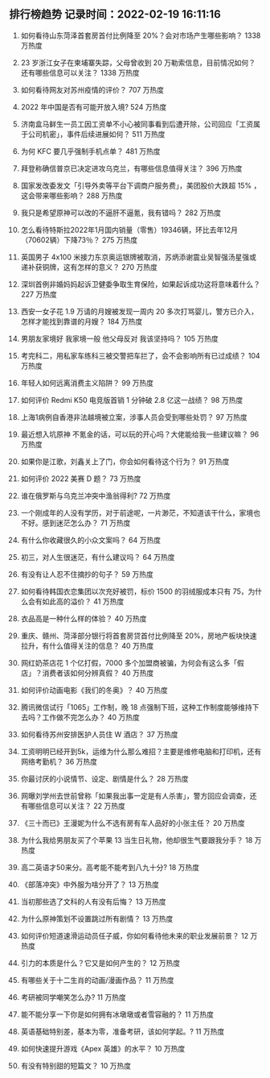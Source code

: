 
## 排行榜趋势 记录时间：2022-02-19 16:11:16
  
  1. 如何看待山东菏泽首套房首付比例降至 20%？会对市场产生哪些影响？ 1338 万热度
    
  2. 23 岁浙江女子在柬埔寨失踪，父母曾收到 20 万勒索信息，目前情况如何？还有哪些信息可以关注？ 1338 万热度
    
  3. 如何看待网友对苏州疫情的评价？ 707 万热度
    
  4. 2022 年中国是否有可能开放入境? 524 万热度
    
  5. 济南盒马鲜生一员工因工资单不小心被同事看到后遭开除，公司回应「工资属于公司机密」，事件后续进展如何？ 511 万热度
    
  6. 为何 KFC 要几乎强制手机点单？ 481 万热度
    
  7. 拜登称确信普京已决定进攻乌克兰，有哪些信息值得关注？ 396 万热度
    
  8. 国家发改委发文「引导外卖等平台下调商户服务费」，美团股价大跌超  15% ，这会带来哪些影响？ 288 万热度
    
  9. 我只是希望原神可以改的不逼肝不逼氪，我有错吗？ 282 万热度
    
  10. 怎么看待特斯拉2022年1月国内销量（零售）19346辆，环比去年12月（70602辆）下降73％？ 275 万热度
    
  11. 英国男子 4x100 米接力东京奥运银牌被取消，苏炳添谢震业吴智强汤星强或递补获铜牌，这有怎样的意义？ 270 万热度
    
  12. 深圳首例非婚妈妈起诉卫健委争取生育保险，如果起诉成功这将意味着什么？ 227 万热度
    
  13. 西安一女子花 1.9 万请的月嫂被发现一周内 20 多次打骂婴儿，警方已介入，怎样才能找到靠谱的月嫂？ 184 万热度
    
  14. 男朋友家境好 我家境一般 他父母反对 我该坚持吗？ 105 万热度
    
  15. 考完科二，用私家车练科三被交警把车拦了，会不会影响所有已过成绩？ 104 万热度
    
  16. 年轻人如何远离消费主义陷阱？ 99 万热度
    
  17. 如何评价 Redmi K50 电竞版首销 1 分钟破 2.8 亿这一战绩？ 98 万热度
    
  18. 上海1病例自香港非法越境被立案，涉事人员会受到哪些处罚？ 97 万热度
    
  19. 最近想入坑原神 不氪金的话，可以玩的开心吗？大佬能给我一些建议嘛？ 96 万热度
    
  20. 如果你是江歌，刘鑫关上了门，你会如何看待这个行为？ 91 万热度
    
  21. 如何评价 2022 美赛 D 题？ 73 万热度
    
  22. 谁在俄罗斯与乌克兰冲突中渔翁得利? 72 万热度
    
  23. 一个刚成年的人没有学历，对于前途呢，一片渺茫，不知道该干什么，家境也不好。感到迷茫怎么办？ 71 万热度
    
  24. 有什么你收藏很久的小众文案吗？ 64 万热度
    
  25. 初三，对人生很迷茫，有什么建议吗？ 64 万热度
    
  26. 有没有让人忍不住摘抄的句子？ 59 万热度
    
  27. 如何看待韩国衣恋集团以次充好被罚，标价 1500 的羽绒服成本只有 75，为什么会有如此高的溢价？ 41 万热度
    
  28. 衣品高是一种什么样的体验？ 40 万热度
    
  29. 重庆、赣州、菏泽部分银行将首套房贷首付比例降至 20%，房地产板块快速拉升，有什么值得关注的信息？ 40 万热度
    
  30. 网红奶茶店花 1 个亿打假，7000 多个加盟商被骗，为何会有这么多「假店」？消费者该如何分辨真假？ 40 万热度
    
  31. 如何评价动画电影《我们的冬奥》？ 40 万热度
    
  32. 腾讯微信试行「1065」工作制，晚 18 点强制下班，这种工作制度能够维持下去吗？工作做不完怎么办？ 40 万热度
    
  33. 如何看待苏州安排医护人员住 W 酒店？ 37 万热度
    
  34. 工资明明已经开到5k，运维为什么那么难招？主要是维修电脑和打印机，还有网络考勤机？ 36 万热度
    
  35. 你最讨厌的小说情节、设定、剧情是什么？ 28 万热度
    
  36. 网曝刘学州去世前曾称「如果我出事一定是有人杀害」，警方回应会调查，还有哪些信息可以关注？ 22 万热度
    
  37. 《三十而已》王漫妮为什么不选有房有车人品好的小张主任？ 20 万热度
    
  38. 为什么我给男朋友买了个苹果 13 当生日礼物，他却很生气要跟我分手？ 18 万热度
    
  39. 高二英语才50来分。高考能不能考到八九十分? 18 万热度
    
  40. 《部落冲突》中外服为啥分开了？ 13 万热度
    
  41. 当初那些选了文科的人有没有后悔？ 13 万热度
    
  42. 为什么原神策划不设置跳过所有剧情？ 13 万热度
    
  43. 如何评价短道速滑运动员任子威，你如何看待他未来的职业发展前景？ 12 万热度
    
  44. 引力的本质是什么？它又是如何产生的？ 12 万热度
    
  45. 有哪些关于十二生肖的动画/漫画作品？ 11 万热度
    
  46. 考研被同学嘲笑怎么办? 11 万热度
    
  47. 能不能分享一下你是如何拥有冰墩墩或者雪容融的？ 11 万热度
    
  48. 英语基础特别差，基本为零，准备考研，该如何学起。? 11 万热度
    
  49. 如何快速提升游戏《Apex 英雄》的水平？ 10 万热度
    
  50. 有没有特别甜的短篇文？ 10 万热度
    